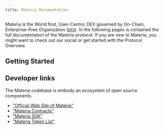 ```yaml
---
title: Materia Documentation
---
```


Materia is the World first, User-Centric DEX governed by On-Chain, Enterprise-Free Organization ([`DFO`](https://www.dfohub.com/)).
In the following pages is contained the full documentation of the Materia protocol. If you are new to Materia, you might want to check out our social or get started with the <Link to="/docs/materia/protocol-overview">Protocol Overview</Link>.

## Getting Started

<Wizard />

## Developer links

The Materia codebase is embody an ecosystem of open source components.

- ["Official Web Site of Materia"]("https://github.com/materia-dex/materiadex-com")
- ["Materia Contracts"](https://github.com/materia-dex/materia-contracts)
- ["Materia SDK"](https://github.com/materia-dex/materia-sdk)
- ["Materia Token List"](https://github.com/materia-dex/materia-token-list)